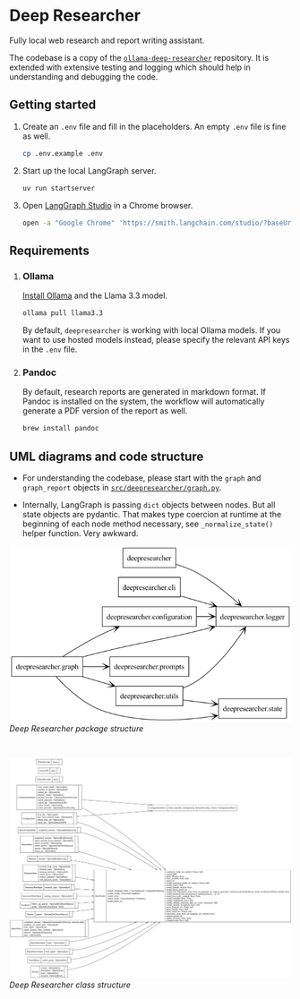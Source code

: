 # Deep Researcher

Fully local web research and report writing assistant.

The codebase is a copy of the [`ollama-deep-researcher`](https://github.com/langchain-ai/ollama-deep-researcher) repository. It is extended with extensive testing and logging which should help in understanding and debugging the code.

## Getting started
1. Create an `.env` file and fill in the placeholders. An empty `.env` file is fine as well.
   ```bash
   cp .env.example .env
   ```
2. Start up the local LangGraph server.
   ```bash
   uv run startserver
   ```
3. Open [LangGraph Studio](https://smith.langchain.com/studio/?baseUrl=http://127.0.0.1:2024) in a Chrome browser.
   ```bash
   open -a "Google Chrome" 'https://smith.langchain.com/studio/?baseUrl=http://127.0.0.1:2024'
   ```

## Requirements

1. ### Ollama

   [Install Ollama](https://ollama.com/download) and the Llama 3.3 model.
   ```bash
   ollama pull llama3.3
   ```
   By default, `deepresearcher` is working with local Ollama models. If you want to use hosted models instead, please specify the relevant API keys in the `.env` file.
2. ### Pandoc

   By default, research reports are generated in markdown format. If Pandoc is installed on the system, the workflow will automatically generate a PDF version of the report as well.
   ```bash
   brew install pandoc
   ```

## UML diagrams and code structure

* For understanding the codebase, please start with the `graph` and `graph_report` objects in [`src/deepresearcher/graph.py`](src/deepresearcher/graph.py).

* Internally, LangGraph is passing `dict` objects between nodes. But all state objects are pydantic. That makes type coercion at runtime at the beginning of each node method necessary, see `_normalize_state()` helper function. Very awkward.

![package diagram](./uml/packages.png "Deep Researcher package structure")
<br>*Deep Researcher package structure*

<br>

![class diagram](./uml/classes.png "Deep Researcher class structure")
<br>*Deep Researcher class structure*
